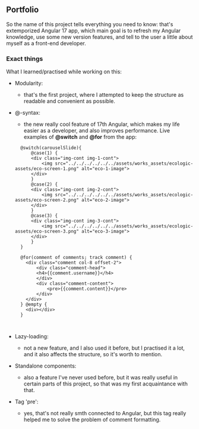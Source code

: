 ## Portfolio
So the name of this project tells everything you need to know: that's extemporized Angular 17 app, which 
main goal is to refresh my Angular knowledge, use some new version features, and tell to the user a little about 
myself as a front-end developer.
### Exact things
What I learned/practised while working on this:
+ Modularity: 
  - that's the first project, where I attempted to keep the structure as readable and convenient as possible.
+ @-syntax:
  - the new really cool feature of 17th Angular, which makes my life easier as a developer, and also improves performance.
  Live examples of **@switch** and **@for** from the app:
  ```angular17html
    @switch(carouselSlide){
        @case(1) {
        <div class="img-cont img-1-cont">
            <img src="../../../../../../assets/works_assets/ecologic-assets/eco-screen-1.png" alt="eco-1-image">
        </div>
        }
        @case(2) {
        <div class="img-cont img-2-cont">
            <img src="../../../../../../assets/works_assets/ecologic-assets/eco-screen-2.png" alt="eco-2-image">
        </div>
        }
        @case(3) {
        <div class="img-cont img-3-cont">
            <img src="../../../../../../assets/works_assets/ecologic-assets/eco-screen-3.png" alt="eco-3-image">
        </div>
        }
    }
  ```

  ```angular17html
    @for(comment of comments; track comment) {
      <div class="comment col-8 offset-2">
          <div class="comment-head">
          <h4>{{comment.username}}</h4>
          </div>
          <div class="comment-content">
              <pre>{{comment.content}}</pre>
          </div>
      </div>
    } @empty {
      <div></div>
    }
  
    
  ```

+ Lazy-loading:
  - not a new feature, and I also used it before, but I practised it a lot, and it also affects the structure, so it's worth to mention.
+ Standalone components:
  - also a feature I've never used before, but it was really useful in certain parts of this project, so that was my first acquaintance with that.
+ Tag 'pre':
  - yes, that's not really smth connected to Angular, but this tag really helped me to solve the problem of comment formatting. 
